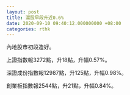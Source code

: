```yaml
---
layout: post
title: 滬股早段升近0.6%
date: 2020-09-10 09:40:12.000000000 +08:00
categories: rthk
---
```


內地股市初段造好。

上證指數報3272點，升18點，升幅0.57%。

深證成份指數報12987點，升125點，升幅0.98%。

創業板指數報2544點，升21點，升幅0.84%。
